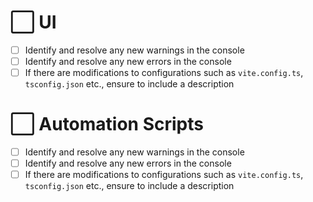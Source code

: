 <!-- :white_check_mark: -->

# :white_large_square: UI 

- [ ] Identify and resolve any new warnings in the console
- [ ] Identify and resolve any new errors in the console 
- [ ] If there are modifications to configurations such as `vite.config.ts`, `tsconfig.json` etc., ensure to include a description

# :white_large_square: Automation Scripts

- [ ] Identify and resolve any new warnings in the console
- [ ] Identify and resolve any new errors in the console 
- [ ] If there are modifications to configurations such as `vite.config.ts`, `tsconfig.json` etc., ensure to include a description
